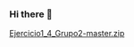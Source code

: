 ### Hi there 👋

<!--
**EymiEuceda/EymiEuceda** is a ✨ _special_ ✨ repository because its `README.md` (this file) appears on your GitHub profile.

Here are some ideas to get you started:

- 🔭 I’m currently working on ...
- 🌱 I’m currently learning ...
- 👯 I’m looking to collaborate on ...
- 🤔 I’m looking for help with ...
- 💬 Ask me about ...
- 📫 How to reach me: ...
- 😄 Pronouns: ...
- ⚡ Fun fact: ...
-->
[Ejercicio1_4_Grupo2-master.zip](https://github.com/EymiEuceda/EymiEuceda/files/11291630/Ejercicio1_4_Grupo2-master.zip)
